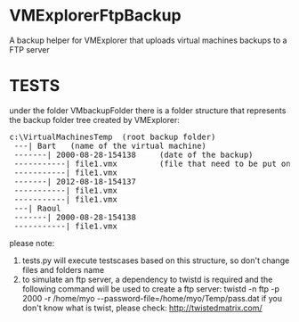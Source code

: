 VMExplorerFtpBackup
===================

A backup helper for VMExplorer that uploads virtual machines backups to a FTP server



TESTS
=====

under the folder VMbackupFolder there is a folder structure that represents the backup folder tree created by VMExplorer:
<pre>
c:\VirtualMachinesTemp  (root backup folder)
 ---| Bart   (name of the virtual machine)
 -------| 2000-08-28-154138     (date of the backup)
 -----------| file1.vmx         (file that need to be put on ftp)
 -----------| file1.vmx
 -------| 2012-08-18-154137
 -----------| file1.vmx
 -----------| file1.vmx
 ---| Raoul
 -------| 2000-08-28-154138
 -----------| file1.vmx
</pre>
please note:
1) tests.py will execute testscases based on this structure, so don't change files and folders name
2) to simulate an ftp server, a dependency to twistd is required and the following command will be used
    to create a ftp server:
    twistd -n ftp -p 2000 -r /home/myo --password-file=/home/myo/Temp/pass.dat
    if you don't know what is twist, please check: http://twistedmatrix.com/

